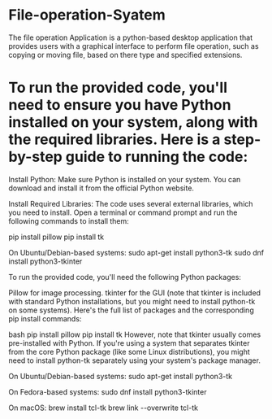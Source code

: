# File-operation-Syatem
 The file operation Application is a python-based desktop application that  provides users with a graphical interface to perform file operation, such as  copying or moving file, based on there type and specified extensions. 


# To run the provided code, you'll need to ensure you have Python installed on your system, along with the required libraries. Here is a step-by-step guide to running the code:

Install Python:
Make sure Python is installed on your system. You can download and install it from the official Python website.

Install Required Libraries:
The code uses several external libraries, which you need to install. Open a terminal or command prompt and run the following commands to install them:

pip install pillow
pip install tk

On Ubuntu/Debian-based systems:
sudo apt-get install python3-tk
sudo dnf install python3-tkinter



To run the provided code, you'll need the following Python packages:

Pillow for image processing.
tkinter for the GUI (note that tkinter is included with standard Python installations, but you might need to install python-tk on some systems).
Here's the full list of packages and the corresponding pip install commands:

bash
pip install pillow
pip install tk
However, note that tkinter usually comes pre-installed with Python. If you're using a system that separates tkinter from the core Python package (like some Linux distributions), you might need to install python-tk separately using your system's package manager.

On Ubuntu/Debian-based systems:
sudo apt-get install python3-tk


On Fedora-based systems:
sudo dnf install python3-tkinter

On macOS:
brew install tcl-tk
brew link --overwrite tcl-tk
